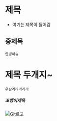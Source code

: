 # 제목

* 여기는 제목이 들어감

## 중제목

```안녕하슈```

# 제목 두개지~

```우랄라라라라라```

##### 꼬맹이제목

![Git로고](https://git-scm.com/images/logo@2x.png)